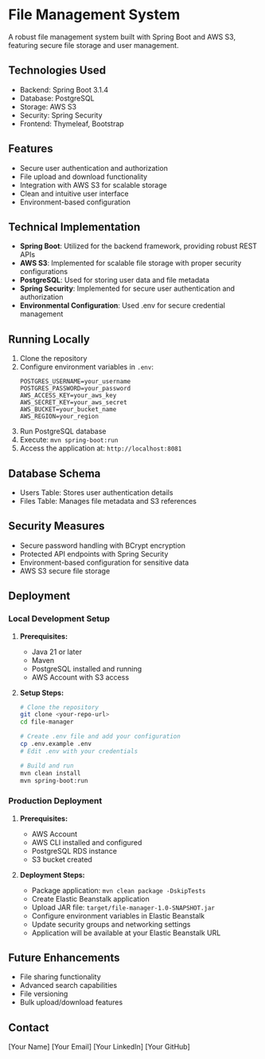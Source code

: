 # File Management System

A robust file management system built with Spring Boot and AWS S3, featuring secure file storage and user management.

## Technologies Used

- Backend: Spring Boot 3.1.4
- Database: PostgreSQL
- Storage: AWS S3
- Security: Spring Security
- Frontend: Thymeleaf, Bootstrap

## Features

- Secure user authentication and authorization
- File upload and download functionality
- Integration with AWS S3 for scalable storage
- Clean and intuitive user interface
- Environment-based configuration

## Technical Implementation

- **Spring Boot**: Utilized for the backend framework, providing robust REST APIs
- **AWS S3**: Implemented for scalable file storage with proper security configurations
- **PostgreSQL**: Used for storing user data and file metadata
- **Spring Security**: Implemented for secure user authentication and authorization
- **Environmental Configuration**: Used .env for secure credential management

## Running Locally

1. Clone the repository
2. Configure environment variables in `.env`:
   ```properties
   POSTGRES_USERNAME=your_username
   POSTGRES_PASSWORD=your_password
   AWS_ACCESS_KEY=your_aws_key
   AWS_SECRET_KEY=your_aws_secret
   AWS_BUCKET=your_bucket_name
   AWS_REGION=your_region
   ```
3. Run PostgreSQL database
4. Execute: `mvn spring-boot:run`
5. Access the application at: `http://localhost:8081`

## Database Schema

- Users Table: Stores user authentication details
- Files Table: Manages file metadata and S3 references

## Security Measures

- Secure password handling with BCrypt encryption
- Protected API endpoints with Spring Security
- Environment-based configuration for sensitive data
- AWS S3 secure file storage

## Deployment

### Local Development Setup

1. **Prerequisites:**
   - Java 21 or later
   - Maven
   - PostgreSQL installed and running
   - AWS Account with S3 access

2. **Setup Steps:**
   ```bash
   # Clone the repository
   git clone <your-repo-url>
   cd file-manager

   # Create .env file and add your configuration
   cp .env.example .env
   # Edit .env with your credentials

   # Build and run
   mvn clean install
   mvn spring-boot:run
   ```

### Production Deployment

1. **Prerequisites:**
   - AWS Account
   - AWS CLI installed and configured
   - PostgreSQL RDS instance
   - S3 bucket created

2. **Deployment Steps:**
   - Package application: `mvn clean package -DskipTests`
   - Create Elastic Beanstalk application
   - Upload JAR file: `target/file-manager-1.0-SNAPSHOT.jar`
   - Configure environment variables in Elastic Beanstalk
   - Update security groups and networking settings
   - Application will be available at your Elastic Beanstalk URL

## Future Enhancements

- File sharing functionality
- Advanced search capabilities
- File versioning
- Bulk upload/download features

## Contact

[Your Name]
[Your Email]
[Your LinkedIn]
[Your GitHub]
